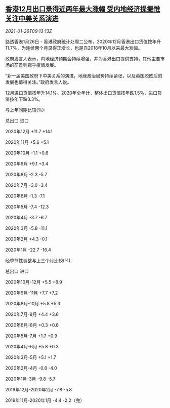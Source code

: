 <!--1611652995000-->
[香港12月出口录得近两年最大涨幅 受内地经济提振惟关注中美关系演进](https://cn.reuters.com/article/hk-dec-export-0126-idCNKBS29V0XN)
------

<div><i>2021-01-26T09:13:13Z</i></div><p>路透香港1月26日 - 香港政府统计处周二公布，2020年12月香港出口货值按年升11.7%，为连续两个月录得正增长，也是自2018年10月以来最大涨幅。</p><p>政府发言人表示，内地经济预期会持续增强，并为香港出口提供支持，其他主要市场的前景则视乎疫情发展。</p><p>“新一届美国政府下中美关系的演进，地缘政治局势持续紧张，以及英国脱欧后的发展也值得关注。”政府发言人说。</p><p>12月进口货值按年升14.1%。2020年全年计，整体出口货值按年跌1.5%，进口货值按年下跌3.3%。</p><p>与上年同期比较(%):</p><p>总出口 进口</p><p>2020年12月 +11.7 +14.1</p><p>2020年11月 +5.6 +5.1</p><p>2020年10月 -1.1 +0.6</p><p>2020年9月 +9.1 +3.4</p><p>2020年8月 -2.3 -5.7</p><p>2020年7月 -3.0 -3.4</p><p>2020年6月 -1.3 -7.1</p><p>2020年5月 -7.4 -12.3</p><p>2020年4月 -3.7 -6.7</p><p>2020年3月 -5.8 -11.1</p><p>2020年2月 +4.3 -0.1</p><p>2020年1月 -22.7 -16.4</p><p>经季节性调整与上三个月比较(%):</p><p>总出口 进口</p><p>2020年10月-12月 +5.5 +8.9</p><p>2020年9月-11月 +7.7 +7.2</p><p>2020年8月-10月 +5.8 +5.3</p><p>2020年7月-9月 +4.4 +3.6</p><p>2020年6月-8月 +0.3 +0.6</p><p>2020年5月-7月 +1.7 +0.9</p><p>2020年4月-6月 +5.8 +0.3</p><p>2020年3月-5月 +5.1 +1.7</p><p>2020年2月-4月 -0.8 -4.0</p><p>2020年1月-3月 -9.8 -5.7</p><p>2019年12月-2020年2月 -7.8 -5.8</p><p>2019年11月-2020年1月 -4.4 -2.2（完）</p>
